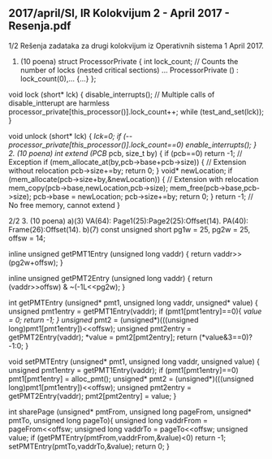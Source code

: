 2017/april/SI, IR Kolokvijum 2 - April 2017 - Resenja.pdf
--------------------------------------------------------------------------------


1/2
Rešenja zadataka za
drugi kolokvijum iz Operativnih sistema 1
April 2017.
1. (10 poena)
struct ProcessorPrivate {
  int lock_count; // Counts the number of locks (nested critical sections)
  ...
  ProcessorPrivate () : lock_count(0),... {...}
};

void lock (short* lck) {
  disable_interrupts(); // Multiple calls of disable_intterupt are harmless
  processor_private[this_processor()].lock_count++;
  while (test_and_set(lck));
}

void unlock (short* lck) {
  *lck=0;
  if (--processor_private[this_processor()].lock_count==0)
    enable_interrupts();
}
2. (10 poena)
int extend (PCB* pcb, size_t by) {
  if (pcb==0) return -1; // Exception
  if (mem_allocate_at(by,pcb->base+pcb->size)) {
     // Extension without relocation
     pcb->size+=by;
     return 0;
  }
  void* newLocation;
  if (mem_allocate(pcb->size+by,&newLocation)) {
     // Extension with relocation
     mem_copy(pcb->base,newLocation,pcb->size);
     mem_free(pcb->base,pcb->size);
     pcb->base = newLocation;
     pcb->size+=by;
     return 0;
  }
  return -1; // No free memory, cannot extend
}


2/2
3. (10 poena)
a)(3) VA(64): Page1(25):Page2(25):Offset(14).
PA(40): Frame(26):Offset(14).
b)(7)
const unsigned short pg1w = 25, pg2w = 25, offsw = 14;

inline unsigned getPMT1Entry (unsigned long vaddr) {
  return vaddr>>(pg2w+offsw);
}

inline unsigned getPMT2Entry (unsigned long vaddr) {
  return (vaddr>>offsw) & ~(-1L<<pg2w);
}

int getPMTEntry (unsigned* pmt1, unsigned long vaddr, unsigned* value) {
  unsigned pmt1entry = getPMT1Entry(vaddr);
  if (pmt1[pmt1entry]==0){
    *value = 0;
    return -1;
  }
  unsigned* pmt2 = (unsigned*)(((unsigned long)pmt1[pmt1entry])<<offsw);
  unsigned pmt2entry = getPMT2Entry(vaddr);
  *value = pmt2[pmt2entry];
  return (*value&3==0)?-1:0;
}

void setPMTEntry (unsigned* pmt1, unsigned long vaddr, unsigned value) {
  unsigned pmt1entry = getPMT1Entry(vaddr);
  if (pmt1[pmt1entry]==0)
    pmt1[pmt1entry] = alloc_pmt();
  unsigned* pmt2 = (unsigned*)(((unsigned long)pmt1[pmt1entry])<<offsw);
  unsigned pmt2entry = getPMT2Entry(vaddr);
  pmt2[pmt2entry] = value;
}

int sharePage (unsigned* pmtFrom, unsigned long pageFrom,
 unsigned* pmtTo, unsigned long pageTo){
  unsigned long vaddrFrom = pageFrom<<offsw;
  unsigned long vaddrTo = pageTo<<offsw;
  unsigned value;
  if (getPMTEntry(pmtFrom,vaddrFrom,&value)<0)
    return -1;
  setPMTEntry(pmtTo,vaddrTo,&value);
  return 0;
}
